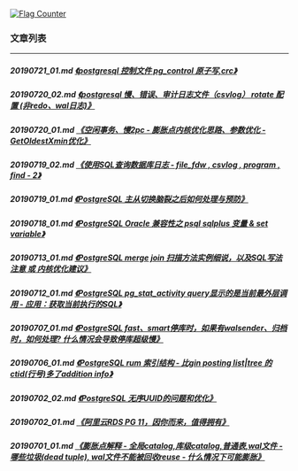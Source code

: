 <a rel="nofollow" href="http://info.flagcounter.com/h9V1"  ><img src="http://s03.flagcounter.com/count/h9V1/bg_FFFFFF/txt_000000/border_CCCCCC/columns_2/maxflags_12/viewers_0/labels_0/pageviews_0/flags_0/"  alt="Flag Counter"  border="0"  ></a>  
  
### 文章列表  
----  
##### 20190721_01.md   [《postgresql 控制文件 pg_control 原子写,crc》](20190721_01.md)  
##### 20190720_02.md   [《postgresql 慢、错误、审计日志文件（csvlog） rotate 配置 (非redo、wal日志)》](20190720_02.md)  
##### 20190720_01.md   [《空闲事务、慢2pc - 膨胀点内核优化思路、参数优化 - GetOldestXmin优化》](20190720_01.md)  
##### 20190719_02.md   [《使用SQL查询数据库日志 - file_fdw , csvlog , program , find - 2》](20190719_02.md)  
##### 20190719_01.md   [《PostgreSQL 主从切换脑裂之后如何处理与预防》](20190719_01.md)  
##### 20190718_01.md   [《PostgreSQL Oracle 兼容性之 psql sqlplus 变量 & set variable》](20190718_01.md)  
##### 20190713_01.md   [《PostgreSQL merge join 扫描方法实例细说，以及SQL写法注意 或 内核优化建议》](20190713_01.md)  
##### 20190712_01.md   [《PostgreSQL pg_stat_activity query显示的是当前最外层调用 - 应用：获取当前执行的SQL》](20190712_01.md)  
##### 20190707_01.md   [《PostgreSQL fast、smart停库时，如果有walsender、归档时，如何处理? 什么情况会导致停库超级慢》](20190707_01.md)  
##### 20190706_01.md   [《PostgreSQL rum 索引结构 - 比gin posting list|tree 的ctid(行号)多了addition info》](20190706_01.md)  
##### 20190702_02.md   [《PostgreSQL 无序UUID的问题和优化》](20190702_02.md)  
##### 20190702_01.md   [《阿里云RDS PG 11，因你而来，值得拥有》](20190702_01.md)  
##### 20190701_01.md   [《膨胀点解释 - 全局catalog,库级catalog,普通表,wal文件 - 哪些垃圾(dead tuple), wal文件不能被回收reuse - 什么情况下可能膨胀》](20190701_01.md)  
